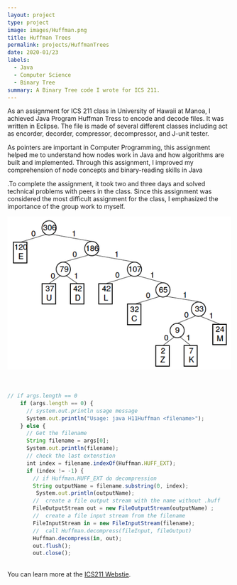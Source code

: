 ```yaml
---
layout: project
type: project
image: images/Huffman.png
title: Huffman Trees
permalink: projects/HuffmanTrees
date: 2020-01/23
labels:
  - Java
  - Computer Science
  - Binary Tree
summary: A Binary Tree code I wrote for ICS 211.
---
```





  As an assignment for ICS 211 class in University of Hawaii at Manoa, I achieved Java Program Huffman Tress to encode and decode files. It was written in Eclipse. The file is made of several different classes including act as encorder, decorder, compressor, decompressor, and J-unit tester. 

  As pointers are important in Computer Programming, this assignment helped me to understand how nodes work in Java and how algorithms are built and implemented. Through this assignment, I improved my comprehension of node concepts and binary-reading skills in Java
  
  .To complete the assignment, it took two and three days and solved technical problems with peers in the class. Since this assignment was considered the most difficult assignment for the class, I emphasized the importance of the group work to myself.


<div class="ui large rounded images">
  <img class="ui image" src="../images/Huffman-tree-Fig5.24.png">

  



```js


// if args.length == 0
    if (args.length == 0) {
      // system.out.println usage message
      System.out.println("Usage: java H11Huffman <filename>");
    } else {
      // Get the filename
      String filename = args[0];
      System.out.println(filename);
      // check the last extenstion
      int index = filename.indexOf(Huffman.HUFF_EXT);
      if (index != -1) {
        // if Huffman.HUFF_EXT do decompression
        String outputName = filename.substring(0, index);
         System.out.println(outputName);
        //  create a file output stream with the name without .huff
        FileOutputStream out = new FileOutputStream(outputName) ;
        //  create a file input stream from the filename
        FileInputStream in = new FileInputStream(filename);
        //  call Huffman.decompress(fileInput, fileOutput)
        Huffman.decompress(in, out);
        out.flush();
        out.close();
        
```

You can learn more at the [ICS211 Webstie](http://courses.ics.hawaii.edu/ics211f19-1/morea/120.trees/experience-H11.html).

